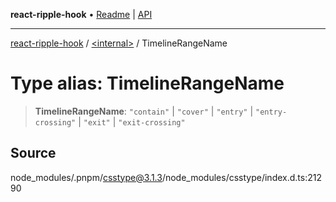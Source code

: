 **react-ripple-hook** • [Readme](../../README.md) \| [API](../../globals.md)

---

[react-ripple-hook](../../README.md) / [\<internal\>](../README.md) / TimelineRangeName

# Type alias: TimelineRangeName

> **TimelineRangeName**: `"contain"` \| `"cover"` \| `"entry"` \| `"entry-crossing"` \| `"exit"` \| `"exit-crossing"`

## Source

node_modules/.pnpm/csstype@3.1.3/node_modules/csstype/index.d.ts:21290
